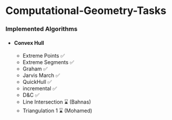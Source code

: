 # Computational-Geometry-Tasks

### Implemented Algorithms

- #### Convex Hull
  - Extreme Points ✅
  - Extreme Segments ✅
  - Graham ✅
  - Jarvis March ✅
  - QuickHull ✅
  - incremental ✅ 
  - D&C ✅
  - Line Intersection ⌛ (Bahnas)
  - Triangulation 1 ⌛ (Mohamed)
  
